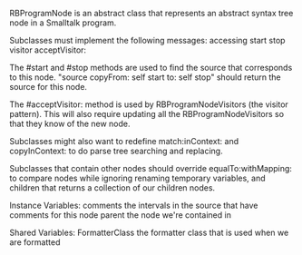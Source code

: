RBProgramNode is an abstract class that represents an abstract syntax tree node in a Smalltalk program.Subclasses must implement the following messages:	accessing		start		stop	visitor		acceptVisitor:The #start and #stop methods are used to find the source that corresponds to this node. "source copyFrom: self start to: self stop" should return the source for this node.The #acceptVisitor: method is used by RBProgramNodeVisitors (the visitor pattern). This will also require updating all the RBProgramNodeVisitors so that they know of the new node.Subclasses might also want to redefine match:inContext: and copyInContext: to do parse tree searching and replacing.Subclasses that contain other nodes should override equalTo:withMapping: to compare nodes while ignoring renaming temporary variables, and children that returns a collection of our children nodes.Instance Variables:	comments	<Collection of: Interval>	the intervals in the source that have comments for this node	parent	<RBProgramNode>	the node we're contained inShared Variables:	FormatterClass	<Behavior>	the formatter class that is used when we are formatted